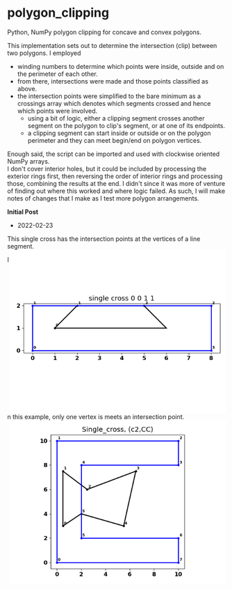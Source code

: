 # polygon_clipping
Python, NumPy polygon clipping for concave and convex polygons.


This implementation sets out to determine the intersection (clip) between two polygons.
I employed
- winding numbers to determine which points were inside, outside and on the perimeter of each other.
- from there, intersections were made and those points classified as above.
- the intersection points were simplified to the bare minimum as a crossings array which denotes which segments crossed and hence which points were involved.
  - using a bit of logic, either a clipping segment crosses another segment on the polygon to clip's segment, or at one of its endpoints.
  - a clipping segment can start inside or outside or on the polygon perimeter and they can meet begin/end on polygon vertices.

Enough said, the script can be imported and used with clockwise oriented NumPy arrays.  
I don't cover interior holes, but it could be included by processing the exterior rings first, then reversing the order of interior rings and processing those, combining the results at the end.  I didn't since it was more of venture of finding out where this worked and where logic failed.  As such, I will make notes of changes that I make as I test more polygon arrangements.


**Initial Post**
- 2022-02-23



This single cross has the intersection points at the vertices of a line segment. <img src="images/single_cross_s00_t0.png" align="right" width="500"/>

In this example, only one vertex is meets an intersection point. <img src="images/single_cross_c2CC.png" align="right" width="500"/>

<!-- <a href="url"><img src="../images/npGeo_conversion_tools.png" align="center" height="auto" width="200" ></a> -->


